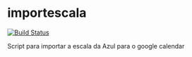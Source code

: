 importescala
============
[![Build Status](https://travis-ci.org/camponez/importescala.svg)](https://travis-ci.org/camponez/importescala)

Script para importar a escala da Azul para o google calendar
